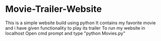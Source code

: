 # Movie-Trailer-Website
This is a simple website build using python 
It contains my favorite movie and i have given functionality to play its trailer
To run my website in localhost 
Open cmd prompt and type "python Movies.py"
